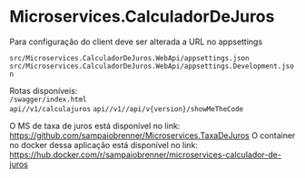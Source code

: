 # Microservices.CalculadorDeJuros

Para configuração do client deve ser alterada a URL no appsettings

`src/Microservices.CalculadorDeJuros.WebApi/appsettings.json`     
`src/Microservices.CalculadorDeJuros.WebApi/appsettings.Development.json`

Rotas disponíveis:                                                                    
`/swagger/index.html`                                                                           
`api//v1/calculajuros`
`api//v1//api/v{version}/showMeTheCode`


O MS de taxa de juros está disponível no link: https://github.com/sampaiobrenner/Microservices.TaxaDeJuros
O container no docker dessa aplicação está disponível no link: https://hub.docker.com/r/sampaiobrenner/microservices-calculador-de-juros
